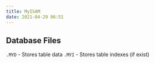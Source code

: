 ```yaml
---
title: MyISAM
date: 2021-04-29 06:51
---
```


## Database Files

`.MYD` - Stores table data
`.MYI` - Stores table indexes (if exist)
